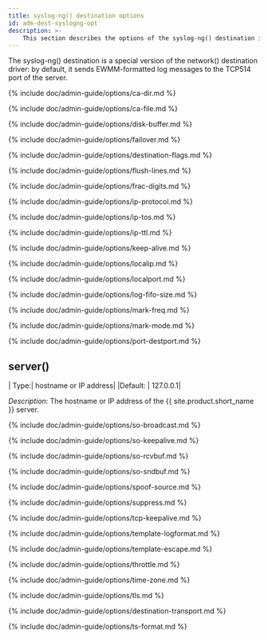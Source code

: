 ```yaml
---
title: syslog-ng() destination options 
id: adm-dest-syslogng-opt
description: >-
    This section describes the options of the syslog-ng() destination in {{ site.product.short_name }}.
---
```


The syslog-ng() destination is a special version of the network()
destination driver: by default, it sends EWMM-formatted log messages to
the TCP514 port of the server.

{% include doc/admin-guide/options/ca-dir.md %}

{% include doc/admin-guide/options/ca-file.md %}

{% include doc/admin-guide/options/disk-buffer.md %}

{% include doc/admin-guide/options/failover.md %}

{% include doc/admin-guide/options/destination-flags.md %}

{% include doc/admin-guide/options/flush-lines.md %}

{% include doc/admin-guide/options/frac-digits.md %}

{% include doc/admin-guide/options/ip-protocol.md %}

{% include doc/admin-guide/options/ip-tos.md %}

{% include doc/admin-guide/options/ip-ttl.md %}

{% include doc/admin-guide/options/keep-alive.md %}

{% include doc/admin-guide/options/localip.md %}

{% include doc/admin-guide/options/localport.md %}

{% include doc/admin-guide/options/log-fifo-size.md %}

{% include doc/admin-guide/options/mark-freq.md %}

{% include doc/admin-guide/options/mark-mode.md %}

{% include doc/admin-guide/options/port-destport.md %}

## server()

|  Type:|      hostname or IP address|
|Default: |  127.0.0.1|

*Description:* The hostname or IP address of the {{ site.product.short_name }} server.

{% include doc/admin-guide/options/so-broadcast.md %}

{% include doc/admin-guide/options/so-keepalive.md %}

{% include doc/admin-guide/options/so-rcvbuf.md %}

{% include doc/admin-guide/options/so-sndbuf.md %}

{% include doc/admin-guide/options/spoof-source.md %}

{% include doc/admin-guide/options/suppress.md %}

{% include doc/admin-guide/options/tcp-keepalive.md %}

{% include doc/admin-guide/options/template-logformat.md %}

{% include doc/admin-guide/options/template-escape.md %}

{% include doc/admin-guide/options/throttle.md %}

{% include doc/admin-guide/options/time-zone.md %}

{% include doc/admin-guide/options/tls.md %}

{% include doc/admin-guide/options/destination-transport.md %}

{% include doc/admin-guide/options/ts-format.md %}
